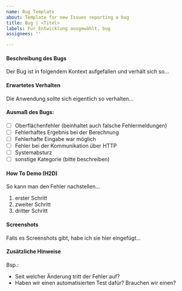 ```yaml
---
name: Bug Template
about: Template for new Issues reporting a bug
title: Bug | <Titel>
labels: Für Entwicklung ausgewählt, bug
assignees: ''

---
```


#### Beschreibung des Bugs
Der Bug ist in folgendem Kontext aufgefallen und verhält sich so...

#### Erwartetes Verhalten
Die Anwendung sollte sich eigentlich so verhalten...

#### Ausmaß des Bugs:
- [ ] Oberflächenfehler (beinhaltet auch falsche Fehlermeldungen)
- [ ] Fehlerhaftes Ergebnis bei der Berechnung
- [ ] Fehlerhafte Eingabe war möglich
- [ ] Fehler bei der Kommunikation über HTTP
- [ ] Systemabsturz
- [ ] sonstige Kategorie (bitte beschreiben)

#### How To Demo (H2D)
So kann man den Fehler nachstellen...
1. erster Schritt
1. zweiter Schritt
1. dritter Schritt

#### Screenshots
Falls es Screenshots gibt, habe ich sie hier eingefügt...

#### Zusätzliche Hinweise
Bsp.: 
- Seit welcher Änderung tritt der Fehler auf?
- Haben wir einen automatisierten Test dafür? Brauchen wir einen?
